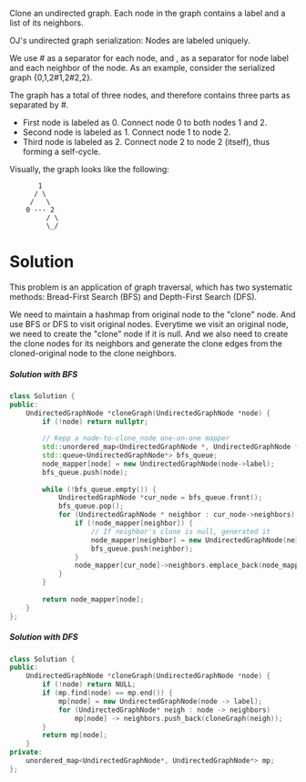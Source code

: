Clone an undirected graph. Each node in the graph contains a label and a list of its neighbors.


OJ's undirected graph serialization:
Nodes are labeled uniquely.

We use # as a separator for each node, and , as a separator for node label and each neighbor of the node.
As an example, consider the serialized graph {0,1,2#1,2#2,2}.

The graph has a total of three nodes, and therefore contains three parts as separated by #.

* First node is labeled as 0. Connect node 0 to both nodes 1 and 2.
* Second node is labeled as 1. Connect node 1 to node 2.
* Third node is labeled as 2. Connect node 2 to node 2 (itself), thus forming a self-cycle.

Visually, the graph looks like the following:

```
       1
      / \
     /   \
    0 --- 2
         / \
         \_/
```

# Solution

This problem is an application of graph traversal, which has two systematic methods: Bread-First Search (BFS) and Depth-First Search (DFS).

We need to maintain a hashmap from original node to the "clone" node. And use BFS or DFS to visit original nodes. Everytime we visit an original node, we need to create the "clone" node if it is null. And we also need to create the clone nodes for its neighbors and generate the clone edges from the cloned-original node to the clone neighbors.  

##### Solution with BFS

```cpp
class Solution {
public:
    UndirectedGraphNode *cloneGraph(UndirectedGraphNode *node) {
        if (!node) return nullptr;
        
        // Kepp a node-to-clone_node one-on-one mapper
        std::unordered_map<UndirectedGraphNode *, UndirectedGraphNode *> node_mapper;
        std::queue<UndirectedGraphNode*> bfs_queue;
        node_mapper[node] = new UndirectedGraphNode(node->label);
        bfs_queue.push(node);
        
        while (!bfs_queue.empty()) {
            UndirectedGraphNode *cur_node = bfs_queue.front();
            bfs_queue.pop();
            for (UndirectedGraphNode * neighbor : cur_node->neighbors) {
                if (!node_mapper[neighbor]) {
                    // If neighbor's clone is null, generated it
                    node_mapper[neighbor] = new UndirectedGraphNode(neighbor->label);
                    bfs_queue.push(neighbor);
                }
                node_mapper[cur_node]->neighbors.emplace_back(node_mapper[neighbor]);
            }
        }
        
        return node_mapper[node];
    }
};
```

##### Solution with DFS
```cpp
class Solution {
public:
    UndirectedGraphNode *cloneGraph(UndirectedGraphNode *node) {
        if (!node) return NULL;
        if (mp.find(node) == mp.end()) {
            mp[node] = new UndirectedGraphNode(node -> label);
            for (UndirectedGraphNode* neigh : node -> neighbors)
                mp[node] -> neighbors.push_back(cloneGraph(neigh));
        }
        return mp[node];
    } 
private:
    unordered_map<UndirectedGraphNode*, UndirectedGraphNode*> mp;
};
```
